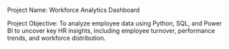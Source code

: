 Project Name:
Workforce Analytics Dashboard

Project Objective:
To analyze employee data using Python, SQL, and Power BI to uncover key HR insights, including employee turnover, performance trends, and workforce distribution.

